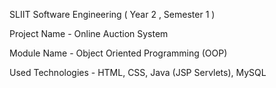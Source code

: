 SLIIT Software Engineering ( Year 2 , Semester 1 )

Project Name - Online Auction System

Module Name - Object Oriented Programming (OOP)

Used Technologies - HTML, CSS, Java (JSP Servlets), MySQL
